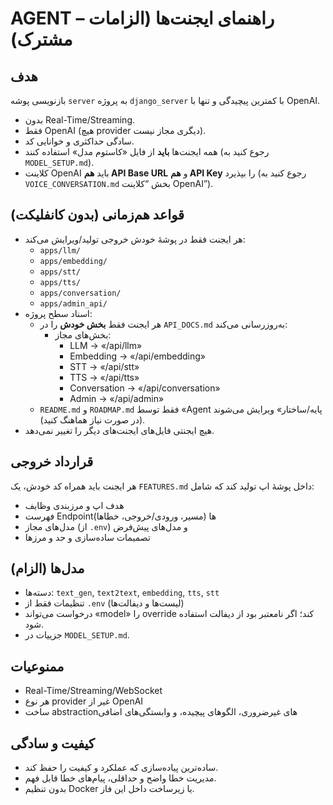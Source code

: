# AGENT – راهنمای ایجنت‌ها (الزامات مشترک)

## هدف
بازنویسی پوشه `server` به پروژه `django_server` با کمترین پیچیدگی و تنها با OpenAI.
- بدون Real-Time/Streaming.
- فقط OpenAI (هیچ provider دیگری مجاز نیست).
- سادگی حداکثری و خوانایی کد.
- همه ایجنت‌ها **باید** از فایل «کاستوم مدل» استفاده کنند (رجوع کنید به `MODEL_SETUP.md`).
- کلاینت OpenAI باید **هم API Base URL** و **هم API Key** را بپذیرد (رجوع کنید به `VOICE_CONVERSATION.md` بخش “کلاینت OpenAI”).

## قواعد هم‌زمانی (بدون کانفلیکت)
- هر ایجنت فقط در پوشهٔ خودش خروجی تولید/ویرایش می‌کند:
  - `apps/llm/`
  - `apps/embedding/`
  - `apps/stt/`
  - `apps/tts/`
  - `apps/conversation/`
  - `apps/admin_api/`
- اسناد سطح پروژه:
  - هر ایجنت فقط **بخش خودش** را در `API_DOCS.md` به‌روزرسانی می‌کند:
    - بخش‌های مجاز: 
      - LLM → «/api/llm»
      - Embedding → «/api/embedding»
      - STT → «/api/stt»
      - TTS → «/api/tts»
      - Conversation → «/api/conversation»
      - Admin → «/api/admin»
  - `README.md` و `ROADMAP.md` فقط توسط «Agent پایه/ساختار» ویرایش می‌شوند (در صورت نیاز هماهنگ کنید).
- هیچ ایجنتی فایل‌های ایجنت‌های دیگر را تغییر نمی‌دهد.

## قرارداد خروجی
هر ایجنت باید همراه کد خودش، یک `FEATURES.md` داخل پوشهٔ اپ تولید کند که شامل:
- هدف اپ و مرزبندی وظایف
- فهرست Endpointها (مسیر، ورودی/خروجی، خطاها)
- مدل‌های مجاز (از `.env`) و مدل‌های پیش‌فرض
- تصمیمات ساده‌سازی و حد و مرزها

## مدل‌ها (الزام)
- دسته‌ها: `text_gen`, `text2text`, `embedding`, `tts`, `stt`
- تنظیمات فقط از `.env` (لیست‌ها و دیفالت‌ها)
- درخواست می‌تواند «model» را override کند؛ اگر نامعتبر بود از دیفالت استفاده شود.
- جزییات در `MODEL_SETUP.md`.

## ممنوعیات
- Real-Time/Streaming/WebSocket
- هر نوع provider غیر از OpenAI
- ساخت abstraction‌های غیرضروری، الگوهای پیچیده، و وابستگی‌های اضافی

## کیفیت و سادگی
- ساده‌ترین پیاده‌سازی که عملکرد و کیفیت را حفظ کند.
- مدیریت خطا واضح و حداقلی، پیام‌های خطا قابل فهم.
- بدون تنظیم Docker یا زیرساخت داخل این فاز.
